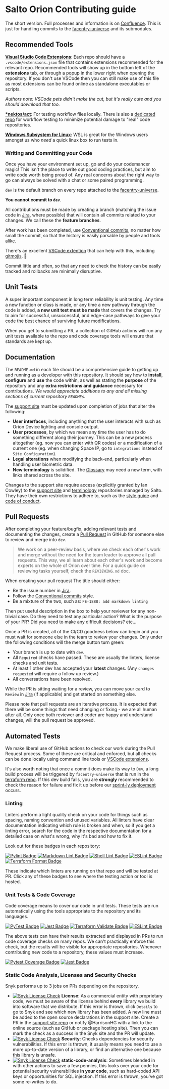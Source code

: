 # Salto Orion Contributing guide

The short version.
Full processes and information is on [Confluence](https://touchbyte.atlassian.net/wiki/x/AYAiAg).
This is just for handling commits to the [facentry-universe](https://github.com/touchbyteltd/facentry-universe) and its submodules.

## Recommended Tools

**[Visual Studio Code Extensions](https://code.visualstudio.com/)**:
Each repo should have a `.vscode/extensions.json` file that contains extensions recommended for the relevant repo.
Recommended tools will show up in the bottom left of the **extensions** tab, or through a popup in the lower right when opening the repository.
If you don't use VSCode then you can still make use of this file as most extensions can be found online as standalone executables or scripts.

*Authors note: VSCode pets didn't make the cut, but it's really cute and you should download that too.*

**[*nektos/act](https://github.com/nektos/act)**: For testing workflow files locally.
There is also a [dedicated repo](https://github.com/touchbyteltd/workflow-tests) for workflow testing to minimize potential damage to "real" code repositories.

**[Windows Subsystem for Linux](https://learn.microsoft.com/en-us/windows/wsl/install)**: WSL is great for the Windows users amongst us who *need* a quick linux box to run tests in.

### Writing and Committing your Code

Once you have your environment set up, go and do your codemancer magic!
This isn't the place to write out good coding practices, but aim to write code worth being proud of.
Any real concerns about the right way to go can always be solved with a chat or some paired programming.

`dev` is the default branch on every repo attached to the [facentry-universe](https://github.com/touchbyteltd/facentry-universe).

**You cannot commit to `dev`**.

All contributions must be made by creating a branch (matching the issue code in [Jira](https://touchbyte.atlassian.net/jira/software/projects/FE/boards/1), where possible) that will contain all commits related to your changes.
We call these the **feature branches**.

After work has been completed, use [Conventional commits](https://www.conventionalcommits.org/en/v1.0.0/), no matter how small the commit, so that the history is easily parsable by people and tools alike.

There's an excellent [VSCode extention](https://marketplace.visualstudio.com/items?itemName=vivaxy.vscode-conventional-commits) that can help with this, including [gitmojis](https://gitmoji.dev/). 💩

Commit little and often, so that any need to check the history can be easily tracked and rollbacks are minimally disruptive.

## Unit Tests

A super important component in long term reliability is unit testing.
Any time a new function or class is made, or any time a new pathway through the code is added, **a new unit test must be made** that covers the changes.
Try to aim for successful, unsuccessful, and edge-case pathways to give your code the best chance of surviving future modifications.

When you get to submitting a PR, a collection of GitHub actions will run any unit tests available to the repo and code coverage tools will ensure that standards are kept up.

## Documentation

The `README.md` in each file should be a comprehensive guide to getting up and running as a developer with this repository.
It should say how to **install**, **configure** and **use** the code within, as well as stating the **purpose** of the repository and any **extra restrictions and guidance** necessary for contributions.
*We would appreciate additions to any and all missing sections of current repository `READMEs`.*

The [support site](https://support.saltosystems.com/orion) must be updated upon completion of jobs that alter the following:

- **User interfaces**, including anything that the user interacts with such as Orion Device lighting and console output.
- **User processes**, by which we mean any time the user has to do something different along their journey.
This can be a new process altogether (eg. now you can enter with QR codes) or a modification of a current one (eg. when changing Space IP, go to `integrations` instead of `Site Configuration`).
- **Legal alterations** when modifying the back-end, particularly when handling user biometric data.
- **New terminology** is solidified.
The [Glossary](https://support.saltosystems.com/orion/glossary/) may need a new term, with links shared across the site.

Changes to the support site require access (explicitly granted by Ian Cowley) to the [support site](https://github.com/saltosystems-internal/support.saltosystems.com) and [terminology](https://github.com/saltosystems-internal/terminology) repositories managed by Salto.
They have their own restrictions to adhere to, such as the [style guide](https://github.com/saltosystems-internal/.github/blob/main/docs/documentation-style-guide.md) and [code of conduct](https://saltosystems.com/en/sustainability-governance).

## Pull Requests

After completing your feature/bugfix, adding relevant tests and documenting the changes, create a [Pull Request](https://docs.github.com/en/pull-requests/collaborating-with-pull-requests/proposing-changes-to-your-work-with-pull-requests/about-pull-requests) in GitHub for someone else to review and merge into `dev`.

> We work on a peer-review basis, where we check each other's work and merge without the need for the team leader to approve all pull requests.
> This way, we all learn about each other's work and become experts on the whole of Orion over time.
> For a quick guide on reviewing tasks yourself, check the `REVIEWING.md` doc.

When creating your pull request The title should either:

- Be the issue number in [Jira](https://touchbyte.atlassian.net/jira/software/projects/FE/boards/1).
- Follow the [Conventional commits](https://www.conventionalcommits.org/en/v1.0.0/) style.
- Be a mixture of the two, such as: `FE-1888: add markdown linting`

Then put useful description in the box to help your reviewer for any non-trivial case.
Do they need to test any particular action?
What is the purpose of your PR?
Did you need to make any difficult decisions?
etc...

Once a PR is created, all of the CI/CD goodness below can begin and you must wait for someone else in the team to review your changes.
Only under the following conditions will the merge button turn green:

- Your branch is up to date with `dev`.
- All `Required` checks have passed.
These are usually the linters, license checks and unit tests.
- At least 1 other dev has accepted your **latest** changes.
(Any `changes requested` will require a follow up review.)
- All conversations have been resolved.

While the PR is sitting waiting for a review, you can move your card  to `Review` in [Jira](https://touchbyte.atlassian.net/jira/software/projects/FE/boards/1) (if applicable) and get started on something else.

Please note that pull requests are an iterative process.
It is expected that there will be some things that need changing or fixing - we are all human after all.
Only once both reviewer and coder are happy and understand changes, will the pull request be approved.

## Automated Tests

We make liberal use of GitHub actions to check our work during the Pull Request process.
Some of these are critical and enforced, but all checks can be done locally using command line tools or [VSCode extensions](#recommended-tools).

It's also worth noting that once a commit does make its way to `Dev`, a long build process will be triggered by `facentry-universe` that is run in the [terraform repo](https://github.com/touchbyteltd/terraform/actions/workflows/create-update-env.yml).
If this dev build fails, you are **strongly** recommended to check the reason for failure and fix it up before our [sprint-ly deployment](https://touchbyte.atlassian.net/wiki/x/EIDEBg) occurs.

### Linting

Linters perform a light quality check on your code for things such as spacing, naming convention and unused variables.
All linters have clear documentation indicating which rule is broken and when, so if you get a linting error, search for the code in the respective documentation for a detailed case on what's wrong, why it's bad and how to fix it.

Look out for these badges in each repository:

[![Pylint Badge](https://img.shields.io/badge/linting-pylint-darkblue)](https://github.com/pylint-dev/pylint)
[![Markdown Lint Badge](https://img.shields.io/badge/linting-MarkdownLint-blue)](https://github.com/DavidAnson/markdownlint-cli2-action)
[![Shell Lint Badge](https://img.shields.io/badge/linting-ShellCheck-brightgreen)](https://github.com/koalaman/shellcheck)
[![ESLint Badge](https://img.shields.io/badge/linting-ESLint-blue)](https://eslint.org/)
[![Terraform Format Badge](https://img.shields.io/badge/formatter-Terraform-purple)](https://developer.hashicorp.com/terraform/cli/commands/fmt)

These indicate which linters are running on that repo and will be tested at PR.
Click any of these badges to see where the testing action or tool is hosted.

### Unit Tests & Code Coverage

Code coverage means to cover our code in unit tests.
These tests are run automatically using the tools appropriate to the repository and its languages.

[![PyTest Badge](https://img.shields.io/badge/testing-PyTest-darkblue)](https://pypi.org/project/pytest/)
[![Jest Badge](https://img.shields.io/badge/testing-Jest-green)](https://jestjs.io/docs/getting-started)
[![Terraform Validate Badge](https://img.shields.io/badge/validater-Terraform-purple)](https://developer.hashicorp.com/terraform/cli/commands/validate)
[![ESLint Badge](https://img.shields.io/badge/testing-ESLint-blue)](https://eslint.org/)

The above tests can have their results extracted and displayed in PRs to run code coverage checks on many repos.
We can't practically enforce this check, but the results will be visible for appropriate repositories.
Whenever contributing new code to a repository, these values must increase.

[![Pytest Coverage Badge](https://img.shields.io/badge/Code_Coverage-PyTest-darkblue)](MishaKav/pytest-coverage-comment)
[![Jest Badge](https://img.shields.io/badge/Code_Coverage-Jest-green)](https://github.com/ArtiomTr/jest-coverage-report-action)

### Static Code Analysis, Licenses and Security Checks

Snyk performs up to 3 jobs on PRs depending on the repository.

- [![Snyk License Check](https://img.shields.io/badge/Snyk-License-purple)](https://app.snyk.io/org/salto-orion/) **License**: As a commercial entity with proprietary code, we must be aware of the license behind **every** library we build into software that we distribute.
If this error is thrown, click `Details` to go to Snyk and see which new library has been added.
A new line must be added to the open source declarations in the support site.
Create a PR in the [support site repo](https://github.com/saltosystems-internal/support.saltosystems.com) or notify @HarrisonHG with a link to the online source (such as GitHub or package hosting site).
Then you can mark the check as a success in the Snyk site and the PR will update.
- [![Snyk License Check](https://img.shields.io/badge/Snyk-Security-purple)](https://app.snyk.io/org/salto-orion/) **Security**: Checks dependencies for security vulnerabilities.
If this error is thrown, it usually means you need to use a more up-to-date version of a library, or find an alternative one because this library is unsafe.
- [![Snyk License Check](https://img.shields.io/badge/Snyk-SCA-purple)](https://app.snyk.io/org/salto-orion/) **static-code-analysis**: Sometimes blended in with other actions to save a few pennies, this looks over your code for potential security vulnerabilities **in your code**, such as hard-coded API keys or opportunities for SQL injection.
If this error is thrown, you've got some re-writes to do.
